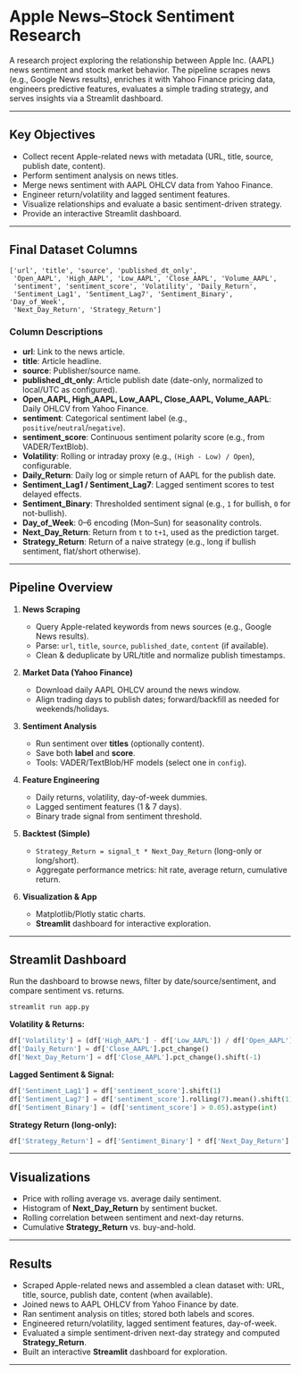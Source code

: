 # Apple News–Stock Sentiment Research

A research project exploring the relationship between Apple Inc. (AAPL) news sentiment and stock market behavior. The pipeline scrapes news (e.g., Google News results), enriches it with Yahoo Finance pricing data, engineers predictive features, evaluates a simple trading strategy, and serves insights via a Streamlit dashboard.

---

## Key Objectives

* Collect recent Apple-related news with metadata (URL, title, source, publish date, content).
* Perform sentiment analysis on news titles.
* Merge news sentiment with AAPL OHLCV data from Yahoo Finance.
* Engineer return/volatility and lagged sentiment features.
* Visualize relationships and evaluate a basic sentiment-driven strategy.
* Provide an interactive Streamlit dashboard.

---

## Final Dataset Columns

```
['url', 'title', 'source', 'published_dt_only',
 'Open_AAPL', 'High_AAPL', 'Low_AAPL', 'Close_AAPL', 'Volume_AAPL',
 'sentiment', 'sentiment_score', 'Volatility', 'Daily_Return',
 'Sentiment_Lag1', 'Sentiment_Lag7', 'Sentiment_Binary', 'Day_of_Week',
 'Next_Day_Return', 'Strategy_Return']
```

### Column Descriptions

* **url**: Link to the news article.
* **title**: Article headline.
* **source**: Publisher/source name.
* **published\_dt\_only**: Article publish date (date-only, normalized to local/UTC as configured).
* **Open\_AAPL, High\_AAPL, Low\_AAPL, Close\_AAPL, Volume\_AAPL**: Daily OHLCV from Yahoo Finance.
* **sentiment**: Categorical sentiment label (e.g., `positive`/`neutral`/`negative`).
* **sentiment\_score**: Continuous sentiment polarity score (e.g., from VADER/TextBlob).
* **Volatility**: Rolling or intraday proxy (e.g., `(High - Low) / Open`), configurable.
* **Daily\_Return**: Daily log or simple return of AAPL for the publish date.
* **Sentiment\_Lag1 / Sentiment\_Lag7**: Lagged sentiment scores to test delayed effects.
* **Sentiment\_Binary**: Thresholded sentiment signal (e.g., `1` for bullish, `0` for not-bullish).
* **Day\_of\_Week**: 0–6 encoding (Mon–Sun) for seasonality controls.
* **Next\_Day\_Return**: Return from `t` to `t+1`, used as the prediction target.
* **Strategy\_Return**: Return of a naive strategy (e.g., long if bullish sentiment, flat/short otherwise).


---

## Pipeline Overview

1. **News Scraping**

   * Query Apple-related keywords from news sources (e.g., Google News results).
   * Parse: `url`, `title`, `source`, `published_date`, `content` (if available).
   * Clean & deduplicate by URL/title and normalize publish timestamps.

2. **Market Data (Yahoo Finance)**

   * Download daily AAPL OHLCV around the news window.
   * Align trading days to publish dates; forward/backfill as needed for weekends/holidays.

3. **Sentiment Analysis**

   * Run sentiment over **titles** (optionally content).
   * Save both **label** and **score**.
   * Tools: VADER/TextBlob/HF models (select one in `config`).

4. **Feature Engineering**

   * Daily returns, volatility, day-of-week dummies.
   * Lagged sentiment features (1 & 7 days).
   * Binary trade signal from sentiment threshold.

5. **Backtest (Simple)**

   * `Strategy_Return = signal_t * Next_Day_Return` (long-only or long/short).
   * Aggregate performance metrics: hit rate, average return, cumulative return.

6. **Visualization & App**

   * Matplotlib/Plotly static charts.
   * **Streamlit** dashboard for interactive exploration.

---

## Streamlit Dashboard

Run the dashboard to browse news, filter by date/source/sentiment, and compare sentiment vs. returns.

```bash
streamlit run app.py
```


**Volatility & Returns:**

```python
df['Volatility'] = (df['High_AAPL'] - df['Low_AAPL']) / df['Open_AAPL']
df['Daily_Return'] = df['Close_AAPL'].pct_change()
df['Next_Day_Return'] = df['Close_AAPL'].pct_change().shift(-1)
```

**Lagged Sentiment & Signal:**

```python
df['Sentiment_Lag1'] = df['sentiment_score'].shift(1)
df['Sentiment_Lag7'] = df['sentiment_score'].rolling(7).mean().shift(1)
df['Sentiment_Binary'] = (df['sentiment_score'] > 0.05).astype(int)
```

**Strategy Return (long-only):**

```python
df['Strategy_Return'] = df['Sentiment_Binary'] * df['Next_Day_Return']
```

---

## Visualizations

* Price with rolling average vs. average daily sentiment.
* Histogram of **Next\_Day\_Return** by sentiment bucket.
* Rolling correlation between sentiment and next-day returns.
* Cumulative **Strategy\_Return** vs. buy-and-hold.

---

## Results

* Scraped Apple-related news and assembled a clean dataset with: URL, title, source, publish date, content (when available).
* Joined news to AAPL OHLCV from Yahoo Finance by date.
* Ran sentiment analysis on titles; stored both labels and scores.
* Engineered return/volatility, lagged sentiment features, day-of-week.
* Evaluated a simple sentiment-driven next-day strategy and computed **Strategy\_Return**.
* Built an interactive **Streamlit** dashboard for exploration.

---
